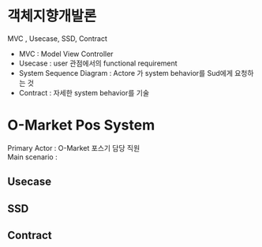 # 객체지향개발론
MVC , Usecase, SSD, Contract
- MVC : Model View Controller
- Usecase : user 관점에서의 functional requirement
- System Sequence Diagram : Actore 가 system behavior를 Sud에게 요청하는 것
- Contract : 자세한 system behavior를 기술

# O-Market Pos System
Primary Actor : O-Market 포스기 담당 직원  
Main scenario : 


## Usecase

## SSD

## Contract


